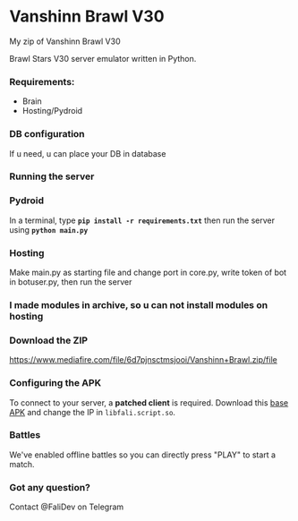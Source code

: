 # Vanshinn Brawl V30

My zip of Vanshinn Brawl V30

Brawl Stars V30 server emulator written in Python.

### Requirements:
- Brain
- Hosting/Pydroid

### DB configuration
If u need, u can place your DB in database

### Running the server
### Pydroid
In a terminal, type __`pip install -r requirements.txt`__ then run the server using __`python main.py`__
### Hosting
Make main.py as starting file and change port in core.py, write token of bot in botuser.py, then run the server
### I made modules in archive, so u can not install modules on hosting

### Download the ZIP
https://www.mediafire.com/file/6d7pjnsctmsjooi/Vanshinn+Brawl.zip/file

### Configuring the APK
To connect to your server, a **patched client** is required. Download this [base APK](https://disk.yandex.ru/d/mAVjMk1WzzXMRg) and change the IP in `libfali.script.so`. 
### Battles
We've enabled offline battles so you can directly press "PLAY" to start a match.

### Got any question?
Contact @FaliDev on Telegram
